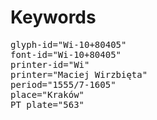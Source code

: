 # Keywords
<pre>
glyph-id="Wi-10+80405"
font-id="Wi-10+80405"
printer-id="Wi"
printer="Maciej Wirzbięta"
period="1555/7-1605"
place="Kraków"
PT plate="563"
</pre>
